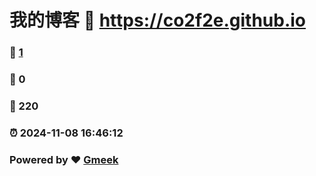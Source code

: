 # 我的博客 :link: https://co2f2e.github.io 
### :page_facing_up: [1](https://co2f2e.github.io/tag.html) 
### :speech_balloon: 0 
### :hibiscus: 220 
### :alarm_clock: 2024-11-08 16:46:12 
### Powered by :heart: [Gmeek](https://github.com/Meekdai/Gmeek)
